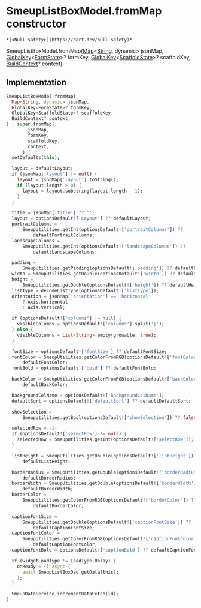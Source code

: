 


# SmeupListBoxModel.fromMap constructor




    *[<Null safety>](https://dart.dev/null-safety)*



SmeupListBoxModel.fromMap([Map](https://api.flutter.dev/flutter/dart-core/Map-class.html)&lt;[String](https://api.flutter.dev/flutter/dart-core/String-class.html), dynamic> jsonMap, [GlobalKey](https://api.flutter.dev/flutter/widgets/GlobalKey-class.html)&lt;[FormState](https://api.flutter.dev/flutter/widgets/FormState-class.html)>? formKey, [GlobalKey](https://api.flutter.dev/flutter/widgets/GlobalKey-class.html)&lt;[ScaffoldState](https://api.flutter.dev/flutter/material/ScaffoldState-class.html)>? scaffoldKey, [BuildContext](https://api.flutter.dev/flutter/widgets/BuildContext-class.html)? context)





## Implementation

```dart
SmeupListBoxModel.fromMap(
  Map<String, dynamic> jsonMap,
  GlobalKey<FormState>? formKey,
  GlobalKey<ScaffoldState>? scaffoldKey,
  BuildContext? context,
) : super.fromMap(
        jsonMap,
        formKey,
        scaffoldKey,
        context,
      ) {
  setDefaults(this);

  layout = defaultLayout;
  if (jsonMap['layout'] != null) {
    layout = jsonMap['layout'].toString();
    if (layout.length > 0) {
      layout = layout.substring(layout.length - 1);
    }
  }

  title = jsonMap['title'] ?? '';
  layout = optionsDefault!['Layout'] ?? defaultLayout;
  portraitColumns =
      SmeupUtilities.getInt(optionsDefault!['portraitColumns']) ??
          defaultPortraitColumns;
  landscapeColumns =
      SmeupUtilities.getInt(optionsDefault!['landscapeColumns']) ??
          defaultLandscapeColumns;

  padding =
      SmeupUtilities.getPadding(optionsDefault!['padding']) ?? defaultPadding;
  width = SmeupUtilities.getDouble(optionsDefault!['width']) ?? defaultWidth;
  height =
      SmeupUtilities.getDouble(optionsDefault!['height']) ?? defaultHeight;
  listType = decodeListType(optionsDefault!['listType']);
  orientation = jsonMap['orientation'] == 'horizontal'
      ? Axis.horizontal
      : Axis.vertical;

  if (optionsDefault!['columns'] != null) {
    visibleColumns = optionsDefault!['columns'].split('|');
  } else {
    visibleColumns = List<String>.empty(growable: true);
  }

  fontSize = optionsDefault!['fontSize'] ?? defaultFontSize;
  fontColor = SmeupUtilities.getColorFromRGB(optionsDefault!['fontColor']) ??
      defaultFontColor;
  fontBold = optionsDefault!['bold'] ?? defaultFontBold;

  backColor = SmeupUtilities.getColorFromRGB(optionsDefault!['backColor']) ??
      defaultBackColor;

  backgroundColName = optionsDefault!['backgroundColName'];
  defaultSort = optionsDefault!['defaultSort'] ?? defaultDefaultSort;

  showSelection =
      SmeupUtilities.getBool(optionsDefault!['showSelection']) ?? false;

  selectedRow = -1;
  if (optionsDefault!['selectRow'] != null) {
    selectedRow = SmeupUtilities.getInt(optionsDefault!['selectRow']);
  }

  listHeight = SmeupUtilities.getDouble(optionsDefault!['listHeight']) ??
      defaultListHeight;

  borderRadius = SmeupUtilities.getDouble(optionsDefault!['borderRadius']) ??
      defaultBorderRadius;
  borderWidth = SmeupUtilities.getDouble(optionsDefault!['borderWidth']) ??
      defaultBorderWidth;
  borderColor =
      SmeupUtilities.getColorFromRGB(optionsDefault!['borderColor']) ??
          defaultBorderColor;

  captionFontSize =
      SmeupUtilities.getDouble(optionsDefault!['captionFontSize']) ??
          defaultCaptionFontSize;
  captionFontColor =
      SmeupUtilities.getColorFromRGB(optionsDefault!['captionFontColor']) ??
          defaultCaptionFontColor;
  captionFontBold = optionsDefault!['captionBold'] ?? defaultCaptionFontBold;

  if (widgetLoadType != LoadType.Delay) {
    onReady = () async {
      await SmeupListBoxDao.getData(this);
    };
  }

  SmeupDataService.incrementDataFetch(id);
}
```








